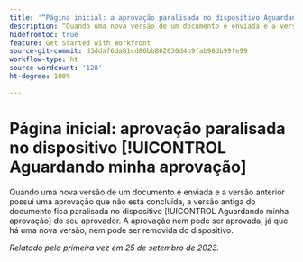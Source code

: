 ```yaml
---
title: '“Página inicial: a aprovação paralisada no dispositivo Aguardando minha aprovação”'
description: “Quando uma nova versão de um documento é enviada e a versão anterior tem uma aprovação que não está concluída, a versão antiga do documento fica paralisada no dispositivo Aguardando minha aprovação do seu aprovador. A aprovação nem pode ser aprovada, já que há uma nova versão, nem pode ser removida do dispositivo.”
hidefromtoc: true
feature: Get Started with Workfront
source-git-commit: d3ddaf6da81cd86bb802030d4b9fab98db99fe99
workflow-type: ht
source-wordcount: '128'
ht-degree: 100%

---
```



# Página inicial: aprovação paralisada no dispositivo [!UICONTROL Aguardando minha aprovação]

<!--on WF and WFP TOCs-->

Quando uma nova versão de um documento é enviada e a versão anterior possui uma aprovação que não está concluída, a versão antiga do documento fica paralisada no dispositivo [!UICONTROL Aguardando minha aprovação] do seu aprovador. A aprovação nem pode ser aprovada, já que há uma nova versão, nem pode ser removida do dispositivo.

_Relatado pela primeira vez em 25 de setembro de 2023._
